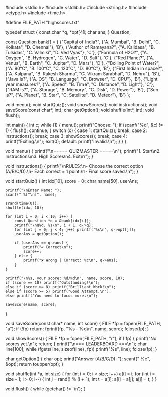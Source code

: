 #include <stdio.h>
#include <stdlib.h>
#include <string.h>
#include <ctype.h>
#include <time.h>

#define FILE_PATH "highscores.txt"

typedef struct {
    const char *q, *opt[4];
    char ans;
} Question;

const Question bank[] = {
    {"Capital of India?", {"A. Mumbai", "B. Delhi", "C. Kolkata", "D. Chennai"}, 'B'},
    {"Author of Ramayana?", {"A. Kalidasa", "B. Tulsidas", "C. Valmiki", "D. Ved Vyas"}, 'C'},
    {"Formula of H2O?", {"A. Oxygen", "B. Hydrogen", "C. Water", "D. Salt"}, 'C'},
    {"Red Planet?", {"A. Venus", "B. Earth", "C. Jupiter", "D. Mars"}, 'D'},
    {"Boiling Point of Water?", {"A. 90°C", "B. 100°C", "C. 120°C", "D. 80°C"}, 'B'},
    {"First Indian in space?", {"A. Kalpana", "B. Rakesh Sharma", "C. Vikram Sarabhai", "D. Nehru"}, 'B'},
    {"Java is?", {"A. OS", "B. Language", "C. Browser", "D. CPU"}, 'B'},
    {"Light year measures?", {"A. Speed", "B. Time", "C. Distance", "D. Light"}, 'C'},
    {"RAM is?", {"A. Storage", "B. Memory", "C. Disk", "D. Power"}, 'B'},
    {"Sun is?", {"A. Planet", "B. Star", "C. Satellite", "D. Meteor"}, 'B'}
};

void menu();
void startQuiz();
void showScores();
void instructions();
void saveScore(const char*, int);
char getOption();
void shuffle(int*, int);
void flush();

int main() {
    int c;
    while (1) {
        menu();
        printf("Choose: ");
        if (scanf("%d", &c) != 1) { flush(); continue; }
        switch (c) {
            case 1: startQuiz(); break;
            case 2: instructions(); break;
            case 3: showScores(); break;
            case 4: printf("Exiting.\n"); exit(0);
            default: printf("Invalid.\n");
        }
    }
}

void menu() {
    printf("\n===== QUIZMASTER =====\n");
    printf("1. Start\n2. Instructions\n3. High Scores\n4. Exit\n");
}

void instructions() {
    printf("\nRULES:\n- Choose the correct option (A/B/C/D).\n- Each correct = 1 point.\n- Final score saved.\n");
}

void startQuiz() {
    int idx[10], score = 0;
    char name[50], userAns;

    printf("\nEnter Name: ");
    scanf(" %[^\n]", name);

    srand(time(0));
    shuffle(idx, 10);

    for (int i = 0; i < 10; i++) {
        const Question *q = &bank[idx[i]];
        printf("\nQ%d. %s\n", i + 1, q->q);
        for (int j = 0; j < 4; j++) printf("%s\n", q->opt[j]);
        userAns = getOption();

        if (userAns == q->ans) {
            printf("✔ Correct\n");
            score++;
        } else {
            printf("✘ Wrong | Correct: %c\n", q->ans);
        }
    }

    printf("\n%s, your score: %d/%d\n", name, score, 10);
    if (score == 10) printf("Outstanding!\n");
    else if (score >= 8) printf("Brilliant Work!\n");
    else if (score >= 5) printf("Good Attempt.\n");
    else printf("You need to focus more.\n");

    saveScore(name, score);
}

void saveScore(const char* name, int score) {
    FILE *fp = fopen(FILE_PATH, "a");
    if (!fp) return;
    fprintf(fp, "%s - %d\n", name, score);
    fclose(fp);
}

void showScores() {
    FILE *fp = fopen(FILE_PATH, "r");
    if (!fp) {
        printf("No scores yet.\n");
        return;
    }
    printf("\n=== LEADERBOARD ===\n");
    char line[100];
    while (fgets(line, sizeof(line), fp)) printf("%s", line);
    fclose(fp);
}

char getOption() {
    char opt;
    printf("Answer (A/B/C/D): ");
    scanf(" %c", &opt);
    return toupper(opt);
}

void shuffle(int *a, int size) {
    for (int i = 0; i < size; i++) a[i] = i;
    for (int i = size - 1; i > 0; i--) {
        int j = rand() % (i + 1);
        int t = a[i]; a[i] = a[j]; a[j] = t;
    }
}

void flush() {
    while (getchar() != '\n');
}

